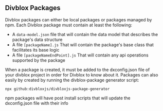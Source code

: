 ## Divblox Packages

Divblox packages can either be local packages or packages managed by npm. Each Divblox package must contain at least the following: 

- A `data-model.json` file that will contain the data model that describes the package's data structure
- A file `[packageName].js` That will contain the package's base class that facilitates its base logic
- A file `[packageNameEndPoint].js` That will contain any api operations supported by the package

When a package is created, it must be added to the dxconfig.json file of your divblox project in order for Divblox to know about it.
Packages can also easily by created by running the divblox-package generator script: 

`npx github:divbloxjs/divbloxjs-package-generator`

npm packages will have post install scripts that will update the dxconfig.json file with their info